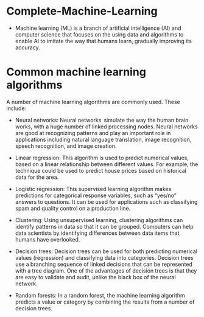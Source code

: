 # Complete-Machine-Learning

* Machine learning (ML) is a branch of artificial intelligence (AI) and computer science that focuses on the using data and algorithms to enable AI to imitate the way that humans learn, gradually improving its accuracy.


# Common machine learning algorithms

A number of machine learning algorithms are commonly used. These include:

* Neural networks: Neural networks  simulate the way the human brain works, with a huge number of linked processing nodes. Neural networks are good at recognizing patterns and play an important role in applications including natural language translation, image recognition, speech recognition, and image creation.

* Linear regression: This algorithm is used to predict numerical values, based on a linear relationship between different values. For example, the technique could be used to predict house prices based on historical data for the area.

* Logistic regression: This supervised learning algorithm makes predictions for categorical response variables, such as “yes/no” answers to questions. It can be used for applications such as classifying spam and quality control on a production line.

* Clustering: Using unsupervised learning, clustering algorithms can identify patterns in data so that it can be grouped. Computers can help data scientists by identifying differences between data items that humans have overlooked.

* Decision trees: Decision trees can be used for both predicting numerical values (regression) and classifying data into categories. Decision trees use a branching sequence of linked decisions that can be represented with a tree diagram. One of the advantages of decision trees is that they are easy to validate and audit, unlike the black box of the neural network.

* Random forests: In a random forest, the machine learning algorithm predicts a value or category by combining the results from a number of decision trees.
